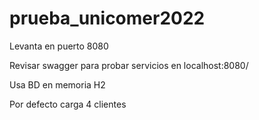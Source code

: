# prueba_unicomer2022

Levanta en puerto 8080

Revisar swagger para probar servicios en localhost:8080/

Usa BD en memoria H2

Por defecto carga 4 clientes
